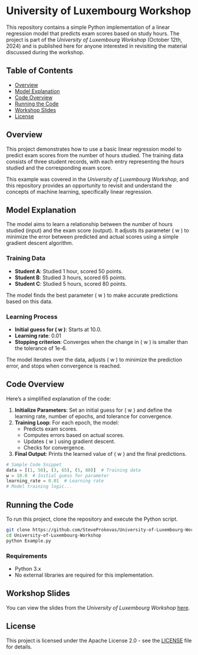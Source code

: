 # University of Luxembourg Workshop

This repository contains a simple Python implementation of a linear regression model that predicts exam scores based on study hours. The project is part of the *University of Luxembourg Workshop* (October 12th, 2024) and is published here for anyone interested in revisiting the material discussed during the workshop.

## Table of Contents
- [Overview](#overview)
- [Model Explanation](#model-explanation)
- [Code Overview](#code-overview)
- [Running the Code](#running-the-code)
- [Workshop Slides](#workshop-slides)
- [License](#license)

## Overview
This project demonstrates how to use a basic linear regression model to predict exam scores from the number of hours studied. The training data consists of three student records, with each entry representing the hours studied and the corresponding exam score.

This example was covered in the *University of Luxembourg Workshop*, and this repository provides an opportunity to revisit and understand the concepts of machine learning, specifically linear regression.

## Model Explanation
The model aims to learn a relationship between the number of hours studied (input) and the exam score (output). It adjusts its parameter \( w \) to minimize the error between predicted and actual scores using a simple gradient descent algorithm.

### Training Data
- **Student A**: Studied 1 hour, scored 50 points.
- **Student B**: Studied 3 hours, scored 65 points.
- **Student C**: Studied 5 hours, scored 80 points.

The model finds the best parameter \( w \) to make accurate predictions based on this data.

### Learning Process
- **Initial guess for \( w \)**: Starts at 10.0.
- **Learning rate**: 0.01
- **Stopping criterion**: Converges when the change in \( w \) is smaller than the tolerance of 1e-6.

The model iterates over the data, adjusts \( w \) to minimize the prediction error, and stops when convergence is reached.

## Code Overview
Here’s a simplified explanation of the code:
1. **Initialize Parameters**: Set an initial guess for \( w \) and define the learning rate, number of epochs, and tolerance for convergence.
2. **Training Loop**: For each epoch, the model:
    - Predicts exam scores.
    - Computes errors based on actual scores.
    - Updates \( w \) using gradient descent.
    - Checks for convergence.
3. **Final Output**: Prints the learned value of \( w \) and the final predictions.

```python
# Sample Code Snippet
data = [(1, 50), (3, 65), (5, 80)]  # Training data
w = 10.0  # Initial guess for parameter
learning_rate = 0.01  # Learning rate
# Model training logic...
```

## Running the Code
To run this project, clone the repository and execute the Python script.

```bash
git clone https://github.com/SteveProkovas/University-of-Luxembourg-Workshop.git
cd University-of-Luxembourg-Workshop
python Example.py
```

### Requirements
- Python 3.x
- No external libraries are required for this implementation.

## Workshop Slides
You can view the slides from the *University of Luxembourg Workshop* [here](https://docs.google.com/presentation/d/1Urk_tFU8MavFMdgnK7dFgr8Fufcu3NTzFLQyFileh08/edit#slide=id.g308e6baee55_0_59).

## License
This project is licensed under the Apache License 2.0 - see the [LICENSE](LICENSE) file for details.
